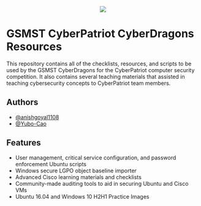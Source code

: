 <p align="center">
<img src="https://upload.wikimedia.org/wikipedia/en/e/ed/CyberPatriot_Logo_Modern_Logo_Version.png" />
</p>

# GSMST CyberPatriot CyberDragons Resources

This repository contains all of the checklists, resources, and scripts to be used by the GSMST CyberDragons for the CyberPatriot computer security competition. It also contains several teaching materials that assisted in teaching cybersecurity concepts to CyberPatriot team members.


## Authors

- [@anishgoyal1108](https://www.github.com/anishgoyal1108)
- [@Yubo-Cao](https://www.github.com/Yubo-Cao)


## Features

- User management, critical service configuration, and password enforcement Ubuntu scripts
- Windows secure LGPO object baseline importer
- Advanced Cisco learning materials and checklists
- Community-made auditing tools to aid in securing Ubuntu and Cisco VMs
- Ubuntu 16.04 and Windows 10 H2H1 Practice Images

